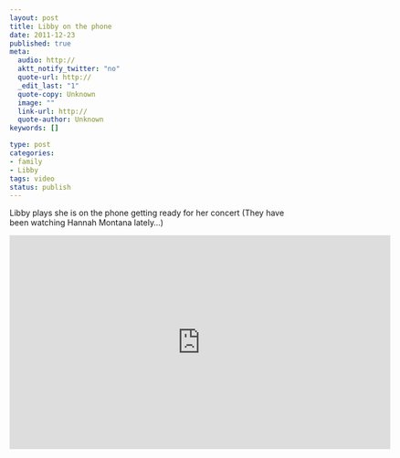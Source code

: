 ```yaml
--- 
layout: post
title: Libby on the phone
date: 2011-12-23
published: true
meta: 
  audio: http://
  aktt_notify_twitter: "no"
  quote-url: http://
  _edit_last: "1"
  quote-copy: Unknown
  image: ""
  link-url: http://
  quote-author: Unknown
keywords: []

type: post
categories: 
- family
- Libby
tags: video
status: publish
---
```

Libby plays she is on the phone getting ready for her concert (They have been watching Hannah Montana lately…)

<iframe mozallowfullscreen allowfullscreen src="http://player.vimeo.com/video/34128692?title=0&amp;byline=0&amp;portrait=0" frameborder="0" height="375" webkitallowfullscreen width="667"></iframe>
